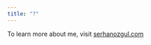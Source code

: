 ```yaml
---
title: "?"
---
```

To learn more about me, visit <a href="http://serhanozgul.com" target="_blank">serhanozgul.com</a>
